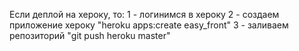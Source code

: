 Если деплой на хероку, то:
1 - логинимся в хероку
2 - создаем приложение хероку "heroku apps:create easy_front"
3 - заливаем репозиторий "git push heroku master"
